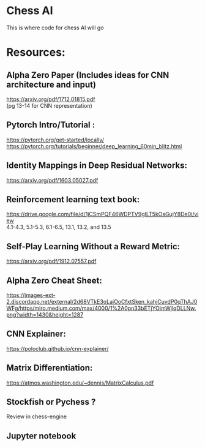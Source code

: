# Chess AI
This is where code for chess AI will go

# Resources: 

## Alpha Zero Paper (Includes ideas for CNN architecture and input) 
https://arxiv.org/pdf/1712.01815.pdf  
(pg 13-14 for CNN representation)

## Pytorch Intro/Tutorial :
https://pytorch.org/get-started/locally/  
https://pytorch.org/tutorials/beginner/deep_learning_60min_blitz.html


## Identity Mappings in Deep Residual Networks:
https://arxiv.org/pdf/1603.05027.pdf


## Reinforcement learning text book:
https://drive.google.com/file/d/1jCSmPQF46WDPTV9gILT5kOsGujY8De0i/view  
4.1-4.3, 5.1-5.3, 6.1-6.5, 13.1, 13.2, and 13.5 


## Self-Play Learning Without a Reward Metric:
https://arxiv.org/pdf/1912.07557.pdf


## Alpha Zero Cheat Sheet:
https://images-ext-2.discordapp.net/external/2d68VTkE3oLaiOoCfxtSken_kahjCuvdP0qThAJ0WFg/https/miro.medium.com/max/4000/1%2A0pn33bETjYOimWjlqDLLNw.png?width=1430&height=1287


## CNN Explainer: 
https://poloclub.github.io/cnn-explainer/


## Matrix Differentiation:
https://atmos.washington.edu/~dennis/MatrixCalculus.pdf


## Stockfish or Pychess ? 
Review in chess-engine


## Jupyter notebook 




